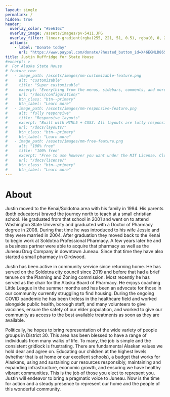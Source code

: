 ```yaml
---
layout: single
permalink: /
hidden: true
header:
  overlay_color: "#5e616c"
  overlay_image: /assets/images/pv-5411.JPG
  overlay_filter: linear-gradient(rgba(255, 221, 51, 0.5), rgba(0, 0, 204, 0.5))
  actions:
    - label: "Donate today"
      url: "https://www.paypal.com/donate/?hosted_button_id=X46EGMLD86SDQ"
title: Justin Ruffridge for State House
#excerpt: >
#  For Alaska State House
# feature_row:
#   - image_path: /assets/images/mm-customizable-feature.png
#     alt: "customizable"
#     title: "Super customizable"
#     excerpt: "Everything from the menus, sidebars, comments, and more can be configured or set with YAML Front Matter."
#     url: "/docs/configuration/"
#     btn_class: "btn--primary"
#     btn_label: "Learn more"
#   - image_path: /assets/images/mm-responsive-feature.png
#     alt: "fully responsive"
#     title: "Responsive layouts"
#     excerpt: "Built with HTML5 + CSS3. All layouts are fully responsive with helpers to augment your content."
#     url: "/docs/layouts/"
#     btn_class: "btn--primary"
#     btn_label: "Learn more"
#   - image_path: /assets/images/mm-free-feature.png
#     alt: "100% free"
#     title: "100% free"
#     excerpt: "Free to use however you want under the MIT License. Clone it, fork it, customize it... whatever!"
#     url: "/docs/license/"
#     btn_class: "btn--primary"
#     btn_label: "Learn more"      
---
```


# About

Justin moved to the Kenai/Soldotna area with his family in 1994.  His parents (both educators) braved the journey north to teach at a small christian school.  He graduated from that school in 2001 and went on to attend Washington State University and graduated with a Doctor of Pharmacy degree in 2008.  During that time he was introduced to his wife Jessie and they were married in 2004.  After graduation they moved back to the Kenai to begin work at Soldotna Professional Pharmacy.  A few years later he and a business partner were able to acquire that pharmacy as well as the Juneau Drug Company in downtown Juneau.  Since that time they have also started a small pharmacy in Girdwood.

Justin has been active in community service since returning home.  He has served on the Soldotna city council since 2019 and before that had a brief tenure on the Planning and Zoning commission.  Most recently he has served as the chair for the Alaska Board of Pharmacy.  He enjoys coaching Little League in the summer months and has been an advocate for those in our community currently struggling to find housing.  During the ongoing COVID pandemic he has been tireless in the healthcare field and worked alongside public health, borough staff, and many volunteers to give vaccines, ensure the safety of our elder population, and worked to give our community as access to the best available treatments as soon as they are available.

Politically, he hopes to bring representation of the wide variety of people groups in District 30.  This area has been blessed to have a range of individuals from many walks of life.  To many, the job is simple and the consistent gridlock is frustrating.   There are fundamental Alaskan values we hold dear and agree on.  Educating our children at the highest levels (whether that is at home or our excellent schools), a budget that works for Alaskans, using and sustaining our resources responsibly, maintaining and expanding infrastructure, economic growth, and ensuring we have healthy vibrant communities.  This is the job of those you elect to represent you.  Justin will endeavor to bring a pragmatic voice to Juneau.  Now is the time for action and a steady presence to represent our home and the people of this wonderful community.